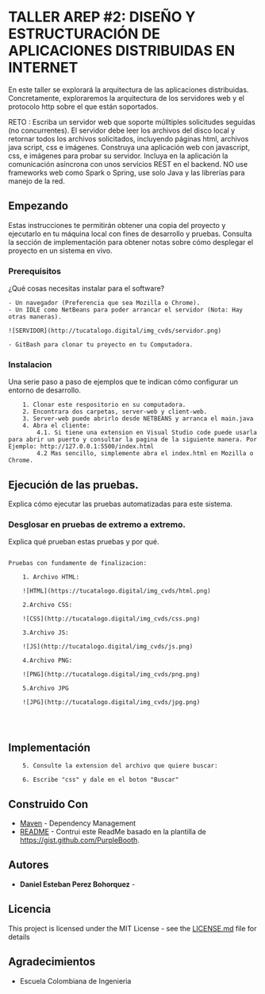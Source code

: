 # TALLER AREP #2: DISEÑO Y ESTRUCTURACIÓN DE APLICACIONES DISTRIBUIDAS EN INTERNET


En este taller se explorará la arquitectura de las aplicaciones distribuidas. Concretamente, exploraremos la arquitectura de  los servidores web y el protocolo http sobre el que están soportados. 

RETO :
Escriba un servidor web que soporte múlltiples solicitudes seguidas (no concurrentes). El servidor debe leer los archivos del disco local y retornar todos los archivos solicitados, incluyendo páginas html, archivos java script, css e imágenes. Construya una aplicación web con  javascript, css, e imágenes para probar su servidor. Incluya en la aplicación la comunicación asíncrona con unos servicios REST en el backend. NO use frameworks web como Spark o Spring, use solo Java y las librerías para manejo de la red.

## Empezando

Estas instrucciones te permitirán obtener una copia del proyecto y ejecutarlo en tu máquina local con fines de desarrollo y pruebas. Consulta la sección de implementación para obtener notas sobre cómo desplegar el proyecto en un sistema en vivo.

### Prerequisitos

¿Qué cosas necesitas instalar para el software?

```
- Un navegador (Preferencia que sea Mozilla o Chrome).
- Un IDLE como NetBeans para poder arrancar el servidor (Nota: Hay otras maneras).

![SERVIDOR](http://tucatalogo.digital/img_cvds/servidor.png)

- GitBash para clonar tu proyecto en tu Computadora.

```

### Instalacion

Una serie paso a paso de ejemplos que te indican cómo configurar un entorno de desarrollo.

```
    1. Clonar este respositorio en su computadora.
    2. Encontrara dos carpetas, server-web y client-web.
    3. Server-web puede abrirlo desde NETBEANS y arranca el main.java
    4. Abra el cliente: 
        4.1. Si tiene una extension en Visual Studio code puede usarla para abrir un puerto y consultar la pagina de la siguiente manera. Por Ejemplo: http://127.0.0.1:5500/index.html
        4.2 Mas sencillo, simplemente abra el index.html en Mozilla o Chrome.

```


## Ejecución de las pruebas.

Explica cómo ejecutar las pruebas automatizadas para este sistema.

### Desglosar en pruebas de extremo a extremo.

Explica qué prueban estas pruebas y por qué.

```

Pruebas con fundamente de finalizacion:

    1. Archivo HTML:

    ![HTML](https://tucatalogo.digital/img_cvds/html.png)

    2.Archivo CSS:

    ![CSS](http://tucatalogo.digital/img_cvds/css.png)

    3.Archivo JS:

    ![JS](http://tucatalogo.digital/img_cvds/js.png)

    4.Archivo PNG:

    ![PNG](http://tucatalogo.digital/img_cvds/png.png)

    5.Archivo JPG

    ![JPG](http://tucatalogo.digital/img_cvds/jpg.png)




```






## Implementación

```
    5. Consulte la extension del archivo que quiere buscar:

    6. Escribe "css" y dale en el boton "Buscar"
```

## Construido Con

* [Maven](https://maven.apache.org/) - Dependency Management
* [README](https://gist.github.com/PurpleBooth/109311bb0361f32d87a2) - Contrui este ReadMe basado en la plantilla de https://gist.github.com/PurpleBooth.


<!-- 
## Contributing

Please read [CONTRIBUTING.md](https://gist.github.com/PurpleBooth/b24679402957c63ec426) for details on our code of conduct, and the process for submitting pull requests to us. -->

<!-- ## Versioning

We use [SemVer](http://semver.org/) for versioning. For the versions available, see the [tags on this repository](https://github.com/your/project/tags).  -->

## Autores

* **Daniel Esteban Perez Bohorquez** -

## Licencia

This project is licensed under the MIT License - see the [LICENSE.md](LICENSE.md) file for details

## Agradecimientos

* Escuela Colombiana de Ingenieria
